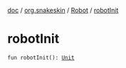 [doc](../../index.md) / [org.snakeskin](../index.md) / [Robot](index.md) / [robotInit](./robot-init.md)

# robotInit

`fun robotInit(): `[`Unit`](https://kotlinlang.org/api/latest/jvm/stdlib/kotlin/-unit/index.html)
